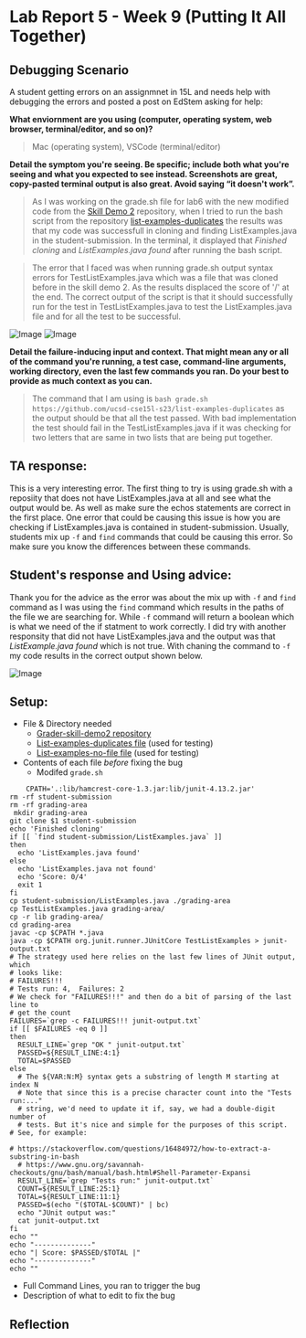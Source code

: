 # Lab Report 5 - Week 9 (Putting It All Together)

## Debugging Scenario 

A student getting errors on an assignmnet in 15L and needs help with debugging the errors and posted a post on EdStem asking for help:

**What enviornment are you using (computer, operating system, web browser, terminal/editor, and so on)?**

> Mac (operating system), VSCode (terminal/editor)

**Detail the symptom you're seeing. Be specific; include both what you're seeing and what you expected to see instead. 
Screenshots are great, copy-pasted terminal output is also great. Avoid saying “it doesn't work”.**

> As I was working on the grade.sh file for lab6 with the new modified code from the [Skill Demo 2](https://github.com/ucsd-cse15l-s23/grader-skill-demo2) repository, when I tried to run the bash script from the repository [list-examples-duplicates](https://github.com/ucsd-cse15l-s23/list-examples-duplicates) the results was that my code was successfull in cloning and finding ListExamples.java in the student-submission. In the terminal, it displayed that *Finished cloning* and *ListExamples.java found* after running the bash script.

> The error that I faced was when running grade.sh output syntax errors for TestListExamples.java which was a file that was cloned before in the skill demo 2. As the results displaced the score of '/' at the end. The correct output of the script is that it should successfully run for the test in TestListExamples.java to test the ListExamples.java file and for all the test to be successful. 

![Image]()
![Image]()

**Detail the failure-inducing input and context. That might mean any or all of the command you're running, a test case, 
command-line arguments, working directory, even the last few commands you ran. Do your best to provide as much context as you can.**

> The command that I am using is `bash grade.sh https://github.com/ucsd-cse15l-s23/list-examples-duplicates` as the output should be that all the test passed. With bad implementation the test should fail in the TestListExamples.java if it was checking for two letters that are same in two lists that are being put together. 

## TA response: 
This is a very interesting error. The first thing to try is using grade.sh with a reposiity that does not have ListExamples.java at all and see what the output would be. As well as make sure the echos statements are correct in the first place. One error that could be causing this issue is how you are checking if ListExamples.java is contained in student-submission. Usually, students mix up `-f` and `find` commands that could be causing this error. So make sure you know the differences between these commands. 

## Student's response and Using advice: 
Thank you for the advice as the error was about the mix up with `-f` and `find` command as I was using the `find` command which results in the paths of the file we are searching for. While `-f` command will return a boolean which is what we need of the if statment to work correctly. I did try with another responsity that did not have ListExamples.java and the output was that *ListExample.java found* which is not true. With chaning the command to `-f` my code results in the correct output shown below. 

![Image]()

## Setup:
* File & Directory needed
  * [Grader-skill-demo2 repository](https://github.com/ucsd-cse15l-s23/grader-skill-demo2)
  * [List-examples-duplicates file](https://github.com/ucsd-cse15l-s23/list-examples-duplicates) (used for testing)
  * [List-examples-no-file file](https://github.com/ucsd-cse15l-s23/list-examples-no-file) (used for testing)
* Contents of each file *before* fixing the bug
  *  Modifed `grade.sh`

```
    CPATH='.:lib/hamcrest-core-1.3.jar:lib/junit-4.13.2.jar'
rm -rf student-submission
rm -rf grading-area
 mkdir grading-area
git clone $1 student-submission
echo 'Finished cloning'
if [[ `find student-submission/ListExamples.java` ]]
then
  echo 'ListExamples.java found'
else
  echo 'ListExamples.java not found'
  echo 'Score: 0/4'
  exit 1
fi
cp student-submission/ListExamples.java ./grading-area
cp TestListExamples.java grading-area/
cp -r lib grading-area/
cd grading-area
javac -cp $CPATH *.java
java -cp $CPATH org.junit.runner.JUnitCore TestListExamples > junit-output.txt
# The strategy used here relies on the last few lines of JUnit output, which
# looks like:
# FAILURES!!!
# Tests run: 4,  Failures: 2
# We check for "FAILURES!!!" and then do a bit of parsing of the last line to
# get the count
FAILURES=`grep -c FAILURES!!! junit-output.txt`
if [[ $FAILURES -eq 0 ]]
then
  RESULT_LINE=`grep "OK " junit-output.txt`
  PASSED=${RESULT_LINE:4:1}
  TOTAL=$PASSED
else
  # The ${VAR:N:M} syntax gets a substring of length M starting at index N
  # Note that since this is a precise character count into the "Tests run:..."
  # string, we'd need to update it if, say, we had a double-digit number of
  # tests. But it's nice and simple for the purposes of this script.
# See, for example:

# https://stackoverflow.com/questions/16484972/how-to-extract-a-substring-in-bash
  # https://www.gnu.org/savannah-checkouts/gnu/bash/manual/bash.html#Shell-Parameter-Expansi
  RESULT_LINE=`grep "Tests run:" junit-output.txt`
  COUNT=${RESULT_LINE:25:1}
  TOTAL=${RESULT_LINE:11:1}
  PASSED=$(echo "($TOTAL-$COUNT)" | bc)
  echo "JUnit output was:"
  cat junit-output.txt
fi
echo ""
echo "--------------"
echo "| Score: $PASSED/$TOTAL |"
echo "--------------"
echo ""
```

* Full Command Lines, you ran to trigger the bug
* Description of what to edit to fix the bug

## Reflection 


